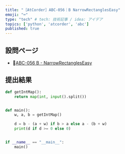 ```yaml
---
title: "［AtCorder］ABC-056｜B NarrowRectanglesEasy"
emoji: "⌨️"
type: "tech" # tech: 技術記事 / idea: アイデア
topics: ['python', 'atcorder', 'abc']
published: true
---
```


## 設問ページ

- 🔗[ABC-056 B - NarrowRectanglesEasy](https://atcoder.jp/contests/abc056/tasks/abc056_b)

## 提出結果

```python
def getIntMap():
    return map(int, input().split())


def main():
    w, a, b = getIntMap()

    d = b - (a + w) if b > a else a - (b + w)
    print(d if d >= 0 else 0)


if __name__ == "__main__":
    main()
```
